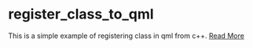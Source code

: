 # register_class_to_qml
This is a simple example of registering class in qml from c++.
[Read More](http://moderncpp.ir/post/114)
